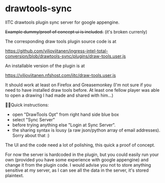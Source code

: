 drawtools-sync
==============

IITC drawtools plugin sync server for google appengine.

~~Example dummy/proof of concept ui is included.~~ (it's broken currenly)

The corresponding draw tools plugin source code is at

https://github.com/viljoviitanen/ingress-intel-total-conversion/blob/drawtools-sync/plugins/draw-tools.user.js

An installable version of the plugin is at

https://viljoviitanen.nfshost.com/iitc/draw-tools.user.js

It should work at least on Firefox and Greasemonkey (I'm not sure if you need to have installed draw tools before. At least one fellow player was able to open a drawing I had made and shared with him...)

Quick instructions:

- open "DrawTools Opt" from right hand side blue box
- select "Sync Server"
- before trying anything else "Login at Sync Server".
- the sharing syntax is lousy (a raw json/python array of email addresses). Sorry about that :)

The UI and the code need a lot of polishing, this quick a proof of concept.

For now the server is hardcoded in the plugin, but you could easily run your own (provided you have some experience with google appengine) and change it from the plugin code. I would advise you not to store anything sensitive at my server, as I can see all the data in the server, it's stored plaintext.﻿

